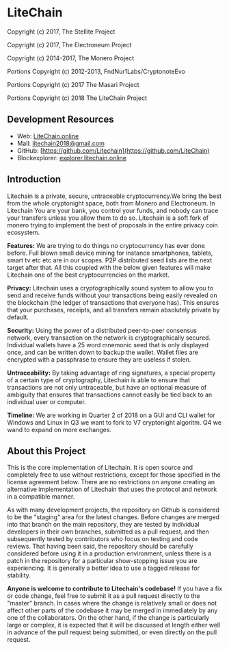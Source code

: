 # LiteChain

Copyright (c) 2017, The Stellite Project

Copyright (c) 2017, The Electroneum Project

Copyright (c) 2014-2017, The Monero Project

Portions Copyright (c) 2012-2013, FndNur1Labs/CryptonoteEvo

Portions Copyright (c) 2017 The Masari Project

Portions Copyright (c) 2018 The LiteChain Project


## Development Resources

- Web: [LiteChain.online](https://LiteChain.online)
- Mail: [litechain2018@gmail.com](mailto:litechain2018@gmail.com)
- GitHub: [https://github.com/Litechain](https://github.com/LiteChain)
- Blockexplorer: [explorer.litechain.online](https://explorer.litechain.online)

## Introduction

Litechain is a private, secure, untraceable cryptocurrency.We bring the best from the whole cryptonight space, both from Monero and Electroneum. In Litechain You are your bank, you control your funds, and nobody can trace your transfers unless you allow them to do so. Litechain is a soft fork of monero trying to implement the best of proposals in the entire privacy coin ecosystem.

**Features:** We are trying to do things no cryptocurrency has ever done before. Full blown small device mining for instance smartphones, tablets, smart tv etc etc are in our scopes. P2P distributed seed lists are the next target after that. All this coupled with the below given features will make Litechain one of the best cryptocurrencies on the market.

**Privacy:** Litechain uses a cryptographically sound system to allow you to send and receive funds without your transactions being easily revealed on the blockchain (the ledger of transactions that everyone has). This ensures that your purchases, receipts, and all transfers remain absolutely private by default.

**Security:** Using the power of a distributed peer-to-peer consensus network, every transaction on the network is cryptographically secured. Individual wallets have a 25 word mnemonic seed that is only displayed once, and can be written down to backup the wallet. Wallet files are encrypted with a passphrase to ensure they are useless if stolen.

**Untraceability:** By taking advantage of ring signatures, a special property of a certain type of cryptography, Litechain is able to ensure that transactions are not only untraceable, but have an optional measure of ambiguity that ensures that transactions cannot easily be tied back to an individual user or computer.

**Timeline:** We are working in Quarter 2 of 2018 on a GUI and CLI wallet for Windows and Linux in Q3 we want to fork to V7 cryptonight algoritm. Q4 we wand to expand on more exchanges.

## About this Project

This is the core implementation of Litechain. It is open source and completely free to use without restrictions, except for those specified in the license agreement below. There are no restrictions on anyone creating an alternative implementation of Litechain that uses the protocol and network in a compatible manner.

As with many development projects, the repository on Github is considered to be the "staging" area for the latest changes. Before changes are merged into that branch on the main repository, they are tested by individual developers in their own branches, submitted as a pull request, and then subsequently tested by contributors who focus on testing and code reviews. That having been said, the repository should be carefully considered before using it in a production environment, unless there is a patch in the repository for a particular show-stopping issue you are experiencing. It is generally a better idea to use a tagged release for stability.

**Anyone is welcome to contribute to Litechain's codebase!** If you have a fix or code change, feel free to submit it as a pull request directly to the "master" branch. In cases where the change is relatively small or does not affect other parts of the codebase it may be merged in immediately by any one of the collaborators. On the other hand, if the change is particularly large or complex, it is expected that it will be discussed at length either well in advance of the pull request being submitted, or even directly on the pull request.
